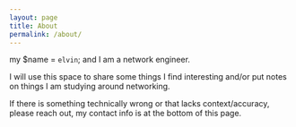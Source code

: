 ```yaml
---
layout: page
title: About
permalink: /about/
---
```


my $name = `elvin`; and I am a network engineer. 

I will use this space to share some things I find interesting and/or put notes on things I am studying around networking. 

If there is something technically wrong or that lacks context/accuracy, please reach out, my contact info is at the bottom of this page.
